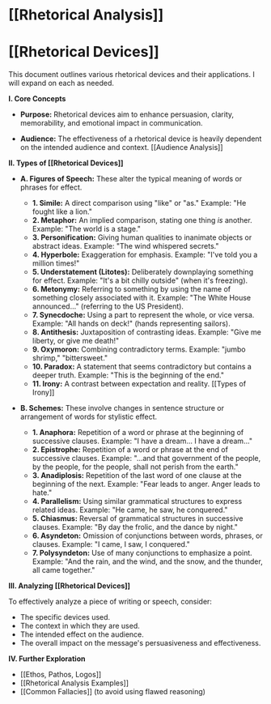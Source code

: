 # [[Rhetorical Analysis]]
# [[Rhetorical Devices]]

This document outlines various rhetorical devices and their applications.  I will expand on each as needed.

**I. Core Concepts**

* **Purpose:**  Rhetorical devices aim to enhance persuasion, clarity, memorability, and emotional impact in communication.

* **Audience:** The effectiveness of a rhetorical device is heavily dependent on the intended audience and context. [[Audience Analysis]]


**II.  Types of [[Rhetorical Devices]]**

* **A. Figures of Speech:** These alter the typical meaning of words or phrases for effect.

    * **1. Simile:** A direct comparison using "like" or "as."  Example:  "He fought like a lion."
    * **2. Metaphor:** An implied comparison, stating one thing *is* another. Example: "The world is a stage."
    * **3. Personification:** Giving human qualities to inanimate objects or abstract ideas. Example: "The wind whispered secrets."
    * **4. Hyperbole:**  Exaggeration for emphasis. Example: "I've told you a million times!"
    * **5. Understatement (Litotes):** Deliberately downplaying something for effect. Example: "It's a bit chilly outside" (when it's freezing).
    * **6. Metonymy:**  Referring to something by using the name of something closely associated with it. Example: "The White House announced..." (referring to the US President).
    * **7. Synecdoche:**  Using a part to represent the whole, or vice versa. Example: "All hands on deck!" (hands representing sailors).
    * **8. Antithesis:** Juxtaposition of contrasting ideas. Example: "Give me liberty, or give me death!"
    * **9. Oxymoron:**  Combining contradictory terms. Example: "jumbo shrimp," "bittersweet."
    * **10. Paradox:** A statement that seems contradictory but contains a deeper truth. Example: "This is the beginning of the end."
    * **11. Irony:**  A contrast between expectation and reality.  [[Types of Irony]]


* **B. Schemes:**  These involve changes in sentence structure or arrangement of words for stylistic effect.

    * **1. Anaphora:** Repetition of a word or phrase at the beginning of successive clauses. Example:  "I have a dream... I have a dream..."
    * **2. Epistrophe:** Repetition of a word or phrase at the end of successive clauses. Example: "...and that government of the people, by the people, for the people, shall not perish from the earth."
    * **3. Anadiplosis:** Repetition of the last word of one clause at the beginning of the next. Example: "Fear leads to anger. Anger leads to hate."
    * **4. Parallelism:**  Using similar grammatical structures to express related ideas. Example: "He came, he saw, he conquered."
    * **5. Chiasmus:**  Reversal of grammatical structures in successive clauses. Example: "By day the frolic, and the dance by night."
    * **6. Asyndeton:**  Omission of conjunctions between words, phrases, or clauses. Example: "I came, I saw, I conquered."
    * **7. Polysyndeton:**  Use of many conjunctions to emphasize a point. Example: "And the rain, and the wind, and the snow, and the thunder, all came together."


**III.  Analyzing [[Rhetorical Devices]]**

To effectively analyze a piece of writing or speech, consider:

* The specific devices used.
* The context in which they are used.
* The intended effect on the audience.
* The overall impact on the message's persuasiveness and effectiveness.


**IV.  Further Exploration**

* [[Ethos, Pathos, Logos]]
* [[Rhetorical Analysis Examples]]
* [[Common Fallacies]]  (to avoid using flawed reasoning)


